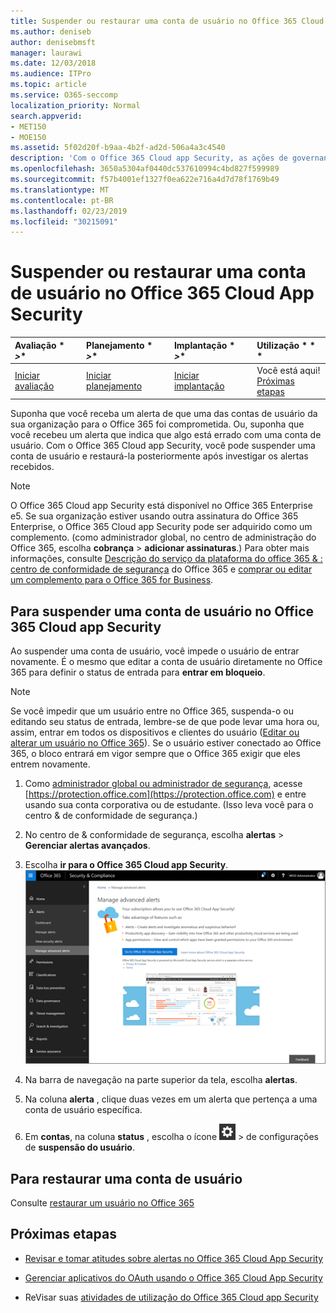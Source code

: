 ```yaml
---
title: Suspender ou restaurar uma conta de usuário no Office 365 Cloud App Security
ms.author: deniseb
author: denisebmsft
manager: laurawi
ms.date: 12/03/2018
ms.audience: ITPro
ms.topic: article
ms.service: O365-seccomp
localization_priority: Normal
search.appverid:
- MET150
- MOE150
ms.assetid: 5f02d20f-b9aa-4b2f-ad2d-506a4a3c4540
description: 'Com o Office 365 Cloud app Security, as ações de governança que você pode executar são suspender ou cancelar a suspensão de uma conta de usuário. '
ms.openlocfilehash: 3650a5304af0440dc537610994c4bd827f599989
ms.sourcegitcommit: f57b4001ef1327f0ea622e716a4d7d78f1769b49
ms.translationtype: MT
ms.contentlocale: pt-BR
ms.lasthandoff: 02/23/2019
ms.locfileid: "30215091"
---
```

# <a name="suspend-or-restore-a-user-account-in-office-365-cloud-app-security"></a>Suspender ou restaurar uma conta de usuário no Office 365 Cloud App Security

|Avaliação * *\>**|Planejamento * *\>**|Implantação * *\>**|Utilização * * *|
|:-----|:-----|:-----|:-----|
|[Iniciar avaliação](office-365-cas-overview.md) <br/> |[Iniciar planejamento](get-ready-for-office-365-cas.md) <br/> |[Iniciar implantação](turn-on-office-365-cas.md) <br/> |Você está aqui!  <br/> [Próximas etapas](suspend-or-restore-an-account-in-ocas.md#nextsteps) <br/> |
   
Suponha que você receba um alerta de que uma das contas de usuário da sua organização para o Office 365 foi comprometida. Ou, suponha que você recebeu um alerta que indica que algo está errado com uma conta de usuário. Com o Office 365 Cloud app Security, você pode suspender uma conta de usuário e restaurá-la posteriormente após investigar os alertas recebidos.
  
> [!NOTE]
> O Office 365 Cloud app Security está disponível no Office 365 Enterprise e5. Se sua organização estiver usando outra assinatura do Office 365 Enterprise, o Office 365 Cloud app Security pode ser adquirido como um complemento. (como administrador global, no centro de administração do Office 365, escolha **cobrança** \> **adicionar assinaturas**.) Para obter mais informações, consulte [Descrição do serviço da plataforma do office 365 &amp; : centro de conformidade de segurança](https://technet.microsoft.com/en-us/library/dn933793.aspx) do Office 365 e [comprar ou editar um complemento para o Office 365 for Business](https://support.office.com/article/4e7b57d6-b93b-457d-aecd-0ea58bff07a6). 
  
## <a name="to-suspend-a-user-account-in-office-365-cloud-app-security"></a>Para suspender uma conta de usuário no Office 365 Cloud app Security

Ao suspender uma conta de usuário, você impede o usuário de entrar novamente. É o mesmo que editar a conta de usuário diretamente no Office 365 para definir o status de entrada para **entrar em bloqueio**.
  
> [!NOTE]
> Se você impedir que um usuário entre no Office 365, suspenda-o ou editando seu status de entrada, lembre-se de que pode levar uma hora ou, assim, entrar em todos os dispositivos e clientes do usuário ([Editar ou alterar um usuário no Office 365](https://support.office.com/article/42BB3F17-8F9D-4182-B434-5F1C8024E614#SingleUserPreview)). Se o usuário estiver conectado ao Office 365, o bloco entrará em vigor sempre que o Office 365 exigir que eles entrem novamente. 
  
1. Como [administrador global ou administrador de segurança](permissions-in-the-security-and-compliance-center.md), acesse [https://protection.office.com](https://protection.office.com) e entre usando sua conta corporativa ou de estudante. (Isso leva você para o centro &amp; de conformidade de segurança.) 
    
2. No centro de &amp; conformidade de segurança, escolha **alertas** \> **Gerenciar alertas avançados**.
    
3. Escolha **ir para o Office 365 Cloud app Security**.<br>![No centro de &amp; conformidade de segurança, escolha Gerenciar alertas avançados para acessar o Office 365 Cloud app Security](media/958632d4-03e3-4ade-8e22-d5509db6fca7.png)<br>
  
4. Na barra de navegação na parte superior da tela, escolha **alertas**.
    
5. Na coluna **alerta** , clique duas vezes em um alerta que pertença a uma conta de usuário específica. 
    
6. Em **contas**, na coluna **status** , escolha o ícone ![](media/e01b75cc-b28f-4b83-8f86-b1b13dc27ab2.png) \> de configurações de **suspensão do usuário**.
    
## <a name="to-restore-a-user-account"></a>Para restaurar uma conta de usuário

Consulte [restaurar um usuário no Office 365](https://support.office.com/article/2c261e42-5dd1-48b0-845f-2a016d29cfc1)
  
## <a name="next-steps"></a>Próximas etapas

- [Revisar e tomar atitudes sobre alertas no Office 365 Cloud App Security](review-office-365-cas-alerts.md)
    
- [Gerenciar aplicativos do OAuth usando o Office 365 Cloud App Security](manage-app-permissions-in-ocas.md)
    
- ReVisar suas [atividades de utilização do Office 365 Cloud app Security](utilization-activities-for-ocas.md)
    

